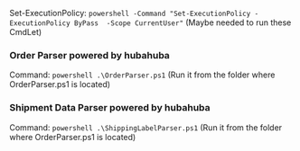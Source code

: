 Set-ExecutionPolicy: `powershell -Command "Set-ExecutionPolicy -ExecutionPolicy ByPass  -Scope CurrentUser"` (Maybe needed to run these CmdLet)

### Order Parser powered by hubahuba
Command:             `powershell .\OrderParser.ps1` (Run it from the folder where OrderParser.ps1 is located)

### Shipment Data Parser powered by hubahuba
Command:             `powershell .\ShippingLabelParser.ps1` (Run it from the folder where OrderParser.ps1 is located)
